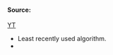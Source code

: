 #### Source:
[YT](https://www.youtube.com/watch?v=5jPsT1WAeks&list=PLXj4XH7LcRfDrdQuJTHIPmKMpa7eYVaPm&index=65)

* Least recently used algorithm.
* 